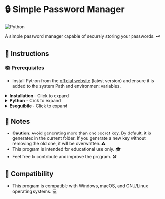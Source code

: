 # 🔒 Simple Password Manager 

![Python](https://img.shields.io/badge/-Python-black?style=flat-square&logo=Python)

A simple password manager capable of securely storing your passwords. 🗝️

## 📝 Instructions

### 📚 Prerequisites
- Install Python from the [official website](https://www.python.org/) (latest version) and ensure it is added to the system Path and environment variables.

<details>
<summary><b>Installation</b> - Click to expand</summary>

#### Installation
1. Open a terminal or powershell/command prompt. 🖥️
2. Launch the following command to install the required dependencies:
    ```
    pip install -r requirements.txt
    ```
</details>

<details>
<summary><b>Python</b> - Click to expand</summary>

#### Installation and Usage with Python
- Follow the installation instructions above.
- Navigate to the script folder in the terminal or powershell/command prompt.
- Launch the script with Python by executing:
    ```
    python Cifra.py
    ```
</details>

<details>
<summary><b>Eseguibile</b> - Click to expand</summary>

#### Running with Python
To execute the file "Executable.py" using Python, use the following command:
    ```
    python Executable.py
    ```
</details>

## 📌 Notes
- **Caution**: Avoid generating more than one secret key. By default, it is generated in the current folder. If you generate a new key without removing the old one, it will be overwritten. ⚠️
- This program is intended for educational use only. 🎓
- Feel free to contribute and improve the program. 🛠️

## 🔄 Compatibility
- This program is compatible with Windows, macOS, and GNU/Linux operating systems. 💻

